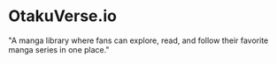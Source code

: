 # OtakuVerse.io
"A manga library where fans can explore, read, and follow their favorite manga series in one place."
